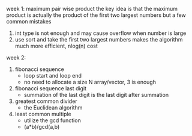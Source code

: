 week 1: maximum pair wise product
the key idea is that the maximum product is actually the product of the first two largest numbers
but a few common mistakes
1. int type is not enough and may cause overflow when number is large
2. use sort and take the first two largest numbers makes the algorithm much more efficient, nlog(n) cost

week 2:
1. fibonacci sequence
    - loop start and loop end
    - no need to allocate a size N array/vector, 3 is enough
2. fibonacci sequence last digit
    - summation of the last digit is the last digit after summation
3. greatest common divider
    - the Euclidean algorithm
4. least common multiple
    - utilize the gcd function
    - \(a*b)/gcd(a,b)
